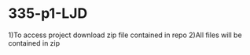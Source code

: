 # 335-p1-LJD
1)To access project download zip file contained in repo
2)All files will be contained in zip
